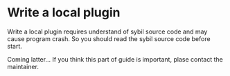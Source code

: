 # Write a local plugin

Write a local plugin requires understand of sybil source code and may cause program crash. So you should read the sybil source code before start.

Coming latter... If you think this part of guide is important, plase contact the maintainer.
